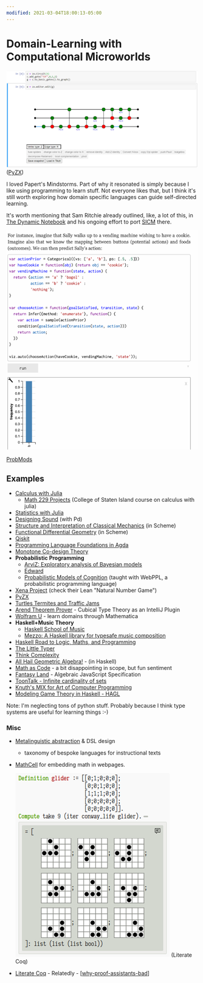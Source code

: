 ```yaml
---
modified: 2021-03-04T18:00:13-05:00
---
```


# Domain-Learning with Computational Microworlds

![](attachments/2021-01-29-01-33-20.png)
([PyZX](https://pyzx.readthedocs.io/en/latest/graph.html#the-zx-diagram-editor))

I loved Papert's Mindstorms. Part of why it resonated is simply because I like using programming to learn stuff. Not everyone likes that, but I think it's still worth exploring how domain specific languages can guide self-directed learning.

It's worth mentioning that Sam Ritchie already outlined, like, a lot of this, in [The Dynamic Notebook](https://roadtoreality.substack.com/p/the-dynamic-notebook) and his ongoing effort to port [SICM](https://mitpress.mit.edu/books/structure-and-interpretation-classical-mechanics) there.

![](attachments/2021-03-01-22-04-07.png)

[ProbMods](https://probmods.org/chapters/social-cognition.html)

## Examples

- [Calculus with Julia](https://juliahub.com/docs/CalculusWithJulia/AZHbv/0.0.5/)
  - [Math 229 Projects](http://mth229.github.io/) (College of Staten Island course on calculus with julia)
- [Statistics with Julia](https://statisticswithjulia.org/)
- [Designing Sound](https://mitpress.mit.edu/books/designing-sound) (with Pd)
- [Structure and Interpretation of Classical Mechanics](https://mitpress.mit.edu/books/structure-and-interpretation-classical-mechanics) (in Scheme)
- [Functional Differential Geometry](https://mitpress.mit.edu/books/functional-differential-geometry) (in Scheme)
- [Qiskit](https://github.com/Qiskit/qiskit/)
- [Programming Language Foundations in Agda](https://plfa.github.io/)
- [Monotone Co-design Theory](https://co-design.science/animations/)
- **Probabilistic Programming**
  - [ArviZ: Exploratory analysis of Bayesian models](https://arviz-devs.github.io/arviz/)
  - [Edward](http://edwardlib.org/)
  - [Probabilistic Models of Cognition](https://probmods.org/) (taught with WebPPL, a probabilistic programming language)
- [Xena Project](https://wwwf.imperial.ac.uk/~buzzard/xena/) (check their Lean "Natural Number Game")
- [PyZX](https://pyzx.readthedocs.io/en/latest/)
- [Turtles Termites and Traffic Jams](https://mitpress.mit.edu/books/turtles-termites-and-traffic-jams)
- [Arend Theorem Prover](https://arend-lang.github.io/) - Cubical Type Theory as an IntelliJ Plugin
- [Wolfram U](https://www.wolfram.com/wolfram-u/) - learn domains through Mathematica
- **Haskell+Music Theory**
  - [Haskell School of Music](https://www.cambridge.org/core/books/haskell-school-of-music/6B377BCD40386E9D27EB93FC2F3B13FB#fndtn-information)
  - [Mezzo: A Haskell library for typesafe music composition](https://github.com/DimaSamoz/mezzo)
- [Haskell Road to Logic, Maths, and Programming](https://staff.fnwi.uva.nl/d.j.n.vaneijck2/HR/)
- [The Little Typer](https://mitpress.mit.edu/books/little-typer)
- [Think Complexity](https://greenteapress.com/complexity/)
- [All Hail Geometric Algebra!](https://crypto.stanford.edu/~blynn/haskell/ga.html) - (in Haskell)
- [Math as Code](https://github.com/Jam3/math-as-code) - a bit disappointing in scope, but fun sentiment
- [Fantasy Land](https://github.com/fantasyland/fantasy-land) - Algebraic JavaScript Specification
- [ToonTalk - Infinite cardinality of sets](https://toontalk.github.io/ToonTalk/docs/activities/infinity/cardinality-activity-1.html)
- [Knuth's MIX for Art of Computer Programming](https://en.wikipedia.org/wiki/MIX)
- [Modeling Game Theory in Haskell - HAGL](http://web.engr.oregonstate.edu/~walkiner/projects/hagl.html)

Note: I'm neglecting tons of python stuff. Probably because I think type systems are useful for learning things :-)

### Misc

- [Metalinguistic abstraction](https://en.m.wikipedia.org/wiki/Metalinguistic_abstraction) & DSL design
  - taxonomy of bespoke languages for instructional texts
- [MathCell](https://mathcell.org/) for embedding math in webpages.

  ![](attachments/2021-01-29-01-38-57.png)
  (Literate Coq)

- [Literate Coq](https://plv.csail.mit.edu/blog/alectryon.html) - Relatedly - [[why-proof-assistants-bad]]

[//begin]: # "Autogenerated link references for markdown compatibility"
[why-proof-assistants-bad]: why-proof-assistants-bad.md "Why are proof assistants so unfriendly?"
[//end]: # "Autogenerated link references"